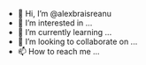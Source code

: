 - 👋 Hi, I’m @alexbraisreanu
- 👀 I’m interested in ...
- 🌱 I’m currently learning ...
- 💞️ I’m looking to collaborate on ...
- 📫 How to reach me ...

<!---
alexbraisreanu/alexbraisreanu is a ✨ special ✨ repository because its `README.md` (this file) appears on your GitHub profile.
You can click the Preview link to take a look at your changes.
--->
